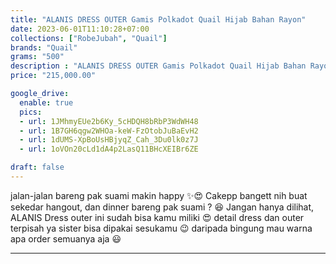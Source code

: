 ```yaml
---
title: "ALANIS DRESS OUTER Gamis Polkadot Quail Hijab Bahan Rayon"
date: 2023-06-01T11:10:28+07:00
collections: ["RobeJubah", "Quail"]
brands: "Quail"
grams: "500"
description : "ALANIS DRESS OUTER Gamis Polkadot Quail Hijab Bahan Rayon"
price: "215,000.00"

google_drive:
  enable: true
  pics:
  - url: 1JMhmyEUe2b6Ky_5cHDQH8bRbP3WdWH48
  - url: 1B7GH6qgw2WHOa-keW-FzOtobJuBaEvH2
  - url: 1dUMS-XpBoUsHBjyqZ_Cah_3Du0lk0z7J
  - url: 1oVOn20cLd1dA4p2LasQ11BHcXEIBr6ZE

draft: false
---
```


jalan-jalan bareng pak suami makin happy ✨😍 Cakepp bangett nih buat sekedar hangout, dan dinner bareng pak suami ? 😆
Jangan hanya dilihat, ALANIS Dress outer ini sudah bisa kamu miliki 😍 detail dress dan outer terpisah ya sister 
bisa dipakai sesukamu 😉 daripada bingung mau warna apa order semuanya aja 😃

______     
 
